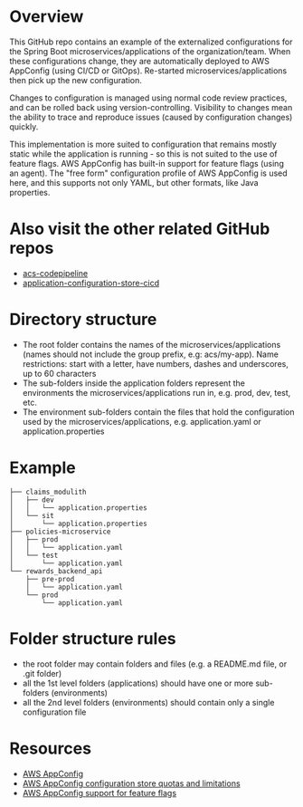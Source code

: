 # Overview
This GitHub repo contains an example of the externalized configurations for the Spring Boot microservices/applications of the organization/team.
When these configurations change, they are automatically deployed to AWS AppConfig (using CI/CD or GitOps). Re-started microservices/applications then pick up the new configuration.

Changes to configuration is managed using normal code review practices, and can be rolled back using version-controlling. Visibility to changes mean the ability to trace and reproduce issues (caused by configuration changes) quickly.

This implementation is more suited to configuration that remains mostly static while the application is running - so this is not suited to the use of feature flags. AWS AppConfig has built-in support for feature flags (using an agent).
The "free form" configuration profile of AWS AppConfig is used here, and this supports not only YAML, but other formats, like Java properties.

# Also visit the other related GitHub repos
- [acs-codepipeline](<https://github.com/leonjohan3/acs-codepipeline/blob/main/README.md>)
- [application-configuration-store-cicd](<https://github.com/leonjohan3/application-configuration-store-cicd/blob/main/README.md>)

# Directory structure
- The root folder contains the names of the microservices/applications (names should not include the group prefix, e.g: acs/my-app). Name restrictions: start with a letter, have numbers, dashes and underscores, up to 60 characters
- The sub-folders inside the application folders represent the environments the microservices/applications run in, e.g. prod, dev, test, etc.
- The environment sub-folders contain the files that hold the configuration used by the microservices/applications, e.g. application.yaml or application.properties

# Example
```
├── claims_modulith
│   ├── dev
│   │   └── application.properties
│   └── sit
│       └── application.properties
├── policies-microservice
│   ├── prod
│   │   └── application.yaml
│   └── test
│       └── application.yaml
└── rewards_backend_api
    ├── pre-prod
    │   └── application.yaml
    └── prod
        └── application.yaml
```

# Folder structure rules
- the root folder may contain folders and files (e.g. a README.md file, or .git folder)
- all the 1st level folders (applications) should have one or more sub-folders (environments)
- all the 2nd level folders (environments) should contain only a single configuration file

# Resources
- [AWS AppConfig](<https://docs.aws.amazon.com/appconfig/latest/userguide/what-is-appconfig.html>)
- [AWS AppConfig configuration store quotas and limitations](<https://docs.aws.amazon.com/appconfig/latest/userguide/appconfig-free-form-configurations-creating.html#appconfig-creating-configuration-and-profile-quotas>)
- [AWS AppConfig support for feature flags](<https://docs.aws.amazon.com/appconfig/latest/userguide/appconfig-creating-configuration-and-profile-feature-flags.html>)
